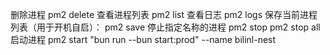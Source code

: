 删除进程
pm2 delete <name>
查看进程列表
pm2 list
查看日志
pm2 logs <name>
保存当前进程列表（用于开机自启）：
pm2 save
停止指定名称的进程
pm2 stop <name>
pm2 stop all
启动进程
pm2 start "bun run --bun start:prod" --name bilinl-nest